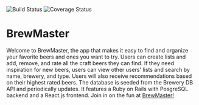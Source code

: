 ![Build Status](https://codeship.com/projects/2917b9a0-d2d7-0134-8e95-1e7634807a2c/status?branch=master)
![Coverage Status](https://coveralls.io/repos/chaylon/BrewMaster/badge.png)

# BrewMaster

Welcome to BrewMaster, the app that makes it easy to find and organize your favorite beers and ones you want to try. Users can create lists and add, remove, and rate all the craft beers they can find. If they need inspiration for new beers, users can view other users' lists and search by name, brewery, and type. Users will also receive recommendations based on their highest rated beers. The database is seeded from the Brewery DB API and periodically updates. It features a Ruby on Rails with PosgreSQL backend and a React.js frontend. Join in on the fun at [BrewMaster!](http://brew-master-app.herokuapp.com)
